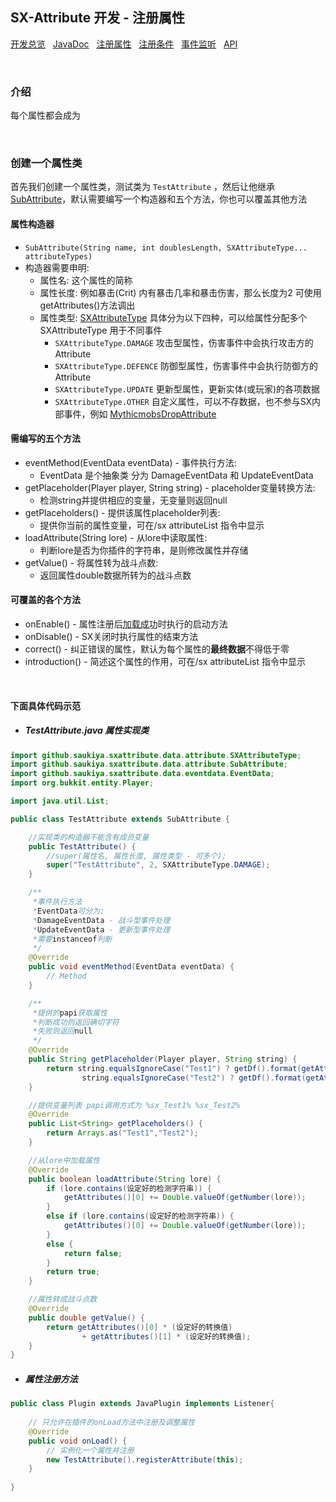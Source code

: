 ## SX-Attribute 开发 - 注册属性

 [开发总览](./overview.md)&nbsp;&nbsp;
 [JavaDoc](https://saukiya.github.io/SX-Attribute/javadoc/index.html)&nbsp;&nbsp; 
 [注册属性](./attribute.md)&nbsp;&nbsp; 
 [注册条件](./condition.md)&nbsp;&nbsp; 
 [事件监听](./events.md)&nbsp;&nbsp; 
 [API](https://saukiya.github.io/SX-Attribute/javadoc/github/saukiya/sxattribute/api/SXAttributeAPI.html)

<br>

### 介绍

每个属性都会成为


<br>

### 创建一个属性类
首先我们创建一个属性类，测试类为 `TestAttribute` ，然后让他继承 [SubAttribute](https://saukiya.github.io/SX-Attribute/javadoc/github/saukiya/sxattribute/data/attribute/SubAttribute.html)，默认需要编写一个构造器和五个方法，你也可以覆盖其他方法

#### 属性构造器

* `SubAttribute(String name, int doublesLength, SXAttributeType... attributeTypes)`
* 构造器需要申明:
  * 属性名: 这个属性的简称
  * 属性长度: 例如暴击(Crit) 内有暴击几率和暴击伤害，那么长度为2 可使用getAttributes()方法调出
  * 属性类型: [SXAttributeType](https://saukiya.github.io/SX-Attribute/javadoc/github/saukiya/sxattribute/data/attribute/SXAttributeType.html) 具体分为以下四种，可以给属性分配多个 SXAttributeType 用于不同事件
    * `SXAttributeType.DAMAGE` 攻击型属性，伤害事件中会执行攻击方的Attribute
    * `SXAttributeType.DEFENCE` 防御型属性，伤害事件中会执行防御方的Attribute
    * `SXAttributeType.UPDATE` 更新型属性，更新实体(或玩家)的各项数据
    * `SXAttributeType.OTHER` 自定义属性，可以不存数据，也不参与SX内部事件，例如 [MythicmobsDropAttribute](https://github.com/Saukiya/SX-Attribute/blob/master/src/main/java/github/saukiya/sxattribute/data/attribute/sub/other/MythicmobsDropAttribute.java)
    
#### 需编写的五个方法
* eventMethod(EventData eventData) - 事件执行方法:
  * EventData 是个抽象类 分为 DamageEventData 和 UpdateEventData
* getPlaceholder(Player player, String string) - placeholder变量转换方法:
  * 检测string并提供相应的变量，无变量则返回null
* getPlaceholders() - 提供该属性placeholder列表:
  * 提供你当前的属性变量，可在/sx attributeList 指令中显示
* loadAttribute(String lore) - 从lore中读取属性:
  * 判断lore是否为你插件的字符串，是则修改属性并存储
* getValue() - 将属性转为战斗点数:
  * 返回属性double数据所转为的战斗点数
  
#### 可覆盖的各个方法
* onEnable() - 属性注册后<abbr title="代表属性有优先级，并且没被其他属性覆盖">加载成功</abbr>时执行的启动方法
* onDisable() - SX关闭时执行属性的结束方法
* correct() - 纠正错误的属性，默认为每个属性的**最终数据**不得低于零
* introduction() - 简述这个属性的作用，可在/sx attributeList 指令中显示

<br>

#### 下面具体代码示范
* ##### TestAttribute.java 属性实现类

```java
import github.saukiya.sxattribute.data.attribute.SXAttributeType;
import github.saukiya.sxattribute.data.attribute.SubAttribute;
import github.saukiya.sxattribute.data.eventdata.EventData;
import org.bukkit.entity.Player;

import java.util.List;

public class TestAttribute extends SubAttribute {

    //实现类的构造器不能含有成员变量
    public TestAttribute() {
        //super(属性名, 属性长度, 属性类型 - 可多个);
        super("TestAttribute", 2, SXAttributeType.DAMAGE);
    }

    /**
     *事件执行方法
     *EventData可分为:
     *DamageEventData - 战斗型事件处理
     *UpdateEventData - 更新型事件处理
     *需要instanceof判断
     */
    @Override
    public void eventMethod(EventData eventData) {
        // Method
    }

    /**
     *提供的papi获取属性
     *判断成功则返回确切字符
     *失败则返回null
     */
    @Override
    public String getPlaceholder(Player player, String string) {
        return string.equalsIgnoreCase("Test1") ? getDf().format(getAttributes()[0]) : 
                string.equalsIgnoreCase("Test2") ? getDf().format(getAttributes()[1]) : null;
    }

    //提供变量列表 papi调用方式为 %sx_Test1% %sx_Test2%
    @Override
    public List<String> getPlaceholders() {
        return Arrays.as("Test1","Test2");
    }

    //从lore中加载属性
    @Override
    public boolean loadAttribute(String lore) {
        if (lore.contains(设定好的检测字符串)) {
            getAttributes()[0] += Double.valueOf(getNumber(lore));
        }
        else if (lore.contains(设定好的检测字符串)) {
            getAttributes()[0] += Double.valueOf(getNumber(lore));
        }
        else {
            return false;
        }
        return true;
    }

    //属性转成战斗点数
    @Override
    public double getValue() {
        return getAttributes()[0] * (设定好的转换值)
                + getAttributes()[1] * (设定好的转换值);
    }
}
```
* ##### 属性注册方法
```java
public class Plugin extends JavaPlugin implements Listener{
    
    // 只允许在插件的onLoad方法中注册及调整属性
    @Override
    public void onLoad() {
        // 实例化一个属性并注册
        new TestAttribute().registerAttribute(this);
    }
    
}

```